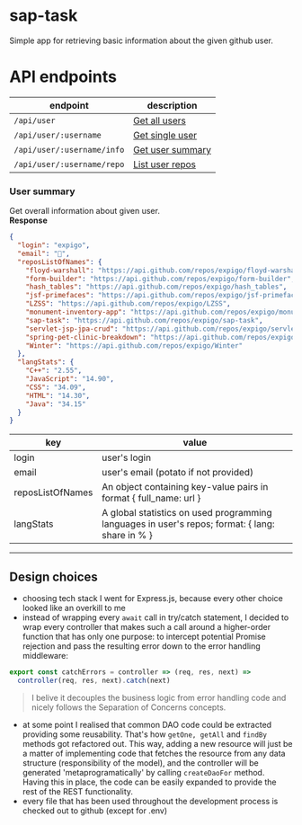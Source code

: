 # sap-task

Simple app for retrieving basic information about the given github user.

# API endpoints

| endpoint                   | description                                                                      |
| -------------------------- | -------------------------------------------------------------------------------- |
| `/api/user`                | [Get all users](https://developer.github.com/v3/users/#get-all-users)            |
| `/api/user/:username`      | [Get single user](https://developer.github.com/v3/users/#get-a-single-user)      |
| `/api/user/:username/info` | [Get user summary](#user-summary)                                                |
| `/api/user/:username/repo` | [List user repos](https://developer.github.com/v3/repos/#list-your-repositories) |

### User summary

Get overall information about given user. <br>
**Response**

```json
{
  "login": "expigo",
  "email": "🥔",
  "reposListOfNames": {
    "floyd-warshall": "https://api.github.com/repos/expigo/floyd-warshall",
    "form-builder": "https://api.github.com/repos/expigo/form-builder",
    "hash_tables": "https://api.github.com/repos/expigo/hash_tables",
    "jsf-primefaces": "https://api.github.com/repos/expigo/jsf-primefaces",
    "LZSS": "https://api.github.com/repos/expigo/LZSS",
    "monument-inventory-app": "https://api.github.com/repos/expigo/monument-inventory-app",
    "sap-task": "https://api.github.com/repos/expigo/sap-task",
    "servlet-jsp-jpa-crud": "https://api.github.com/repos/expigo/servlet-jsp-jpa-crud",
    "spring-pet-clinic-breakdown": "https://api.github.com/repos/expigo/spring-pet-clinic-breakdown",
    "Winter": "https://api.github.com/repos/expigo/Winter"
  },
  "langStats": {
    "C++": "2.55",
    "JavaScript": "14.90",
    "CSS": "34.09",
    "HTML": "14.30",
    "Java": "34.15"
  }
}
```

| key              | value                                                                                           |
| ---------------- | ----------------------------------------------------------------------------------------------- |
| login            | user's login                                                                                    |
| email            | user's email (potato if not provided)                                                           |
| reposListOfNames | An object containing key-value pairs in format { full_name: url }                               |
| langStats        | A global statistics on used programming languages in user's repos; format: { lang: share in % } |

<hr>

## Design choices

- choosing tech stack I went for Express.js, because every other choice looked like an overkill to me
- instead of wrapping every `await` call in try/catch statement, I decided to wrap every controller that makes such a call around a higher-order function that has only one purpose: to intercept potential Promise rejection and pass the resulting error down to the error handling middleware: <br>

```javascript
export const catchErrors = controller => (req, res, next) =>
  controller(req, res, next).catch(next)
```

> I belive it decouples the business logic from error handling code and nicely follows the Separation of Concerns concepts.

- at some point I realised that common DAO code could be extracted providing some reusability. That's how `getOne, getAll` and `findBy` methods got refactored out. This way, adding a new resource will just be a matter of implementing code that fetches the resource from any data structure (responsibility of the model), and the controller will be generated 'metaprogramatically' by calling `createDaoFor` method. Having this in place, the code can be easily expanded to provide the rest of the REST functionality.
- every file that has been used throughout the development process is checked out to github (except for .env)
